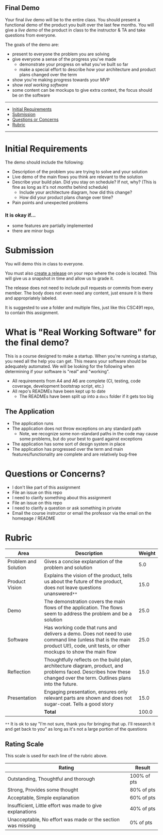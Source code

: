 Final Demo
---

Your final *live* demo will be to the entire class. You should present a functional demo of the product you built over the last few months. You will give a *live demo* of the product in class to the instructor & TA and take questions from everyone.

The goals of the demo are:

- present to everyone the problem you are solving
- give everyone a sense of the progress you've made
  - demonstrate your progress on what you've built so far
  - make a special effort to describe how your architecture and product plans changed over the term
- show you're making progress towards your MVP
- show *real working software*
- some content can be mockups to give extra context, the focus should be on the software

---

- [Initial Requirements](#initial-requirements)
- [Submission](#submission)
- [Questions or Concerns](#questions-or-concerns)
- [Rubric](#rubric)

---

# Initial Requirements

The demo should include the following:

- Description of the problem you are trying to solve and your solution
- Live demo of the main flows you think are relevant to the solution
- Describe your build plan. Did you stay on schedule? If not, why? (This is fine as long as it's not _months_ behind schedule)
  - Include your architecture diagram, how did this change?
  - How did your product plans change over time?
- Pain points and unexpected problems

### It is okay if...

- some features are partially implemented
- there are minor bugs

# Submission

You will demo this in class to everyone.

You must also [create a release](https://help.github.com/en/articles/creating-releases) on your repo where the code is located.
This will give us a snapshot in time and allow us to grade it.

The release does not need to include pull requests or commits from every member. The body does not even need any content, just ensure it is there and appropriately labeled.

It is suggested to use a folder and multiple files, just like this CSC491 repo, to contain this assignment.


# What is "Real Working Software" for the final demo?

This is a course designed to make a startup. When you're running a startup, you need all the help you can get. This means your software should be adequately automated. We will be looking for the following when determining if your software is "real" and "working".

- All requirements from A4 and A6 are complete (CI, testing, code coverage, development bootstrap script, etc.)
- All repo's READMEs have been kept up to date
  - The READMEs have been split up into a `docs` folder if it gets too big

## The Application

- The application runs
- The application does not throw exceptions on any standard path
  - Note, we recognize some non-standard paths in the code may cause some problems, but do your best to guard against exceptions
- The application has some sort of design system in place
- The application has progressed over the term and main features/functionality are complete and are relatively bug-free

# Questions or Concerns?

- I don't like part of this assignment
 - File an issue on this repo
- I need to clarify something about this assignment
 - File an issue on this repo
- I need to clarify a question or ask something in private
 - Email the course instructor or email the professor via the email on the homepage / README

# Rubric
 
| Area | Description| Weight |
| --- | --- | --- |
| Problem and Solution | Gives a concise explanation of the problem and solution | 5.0 |
| Product Vision | Explains the vision of the product, tells us about the future of the product, does not leave questions unanswered`**` | 15.0 |
| Demo | The demonstration covers the main flows of the application. The flows seem to address the problem and be a solution | 25.0 |
| Software | Has working code that runs and delivers a demo. Does not need to use command line (unless that is the main product UI!), code, unit tests, or other mockups to show the main flow  | 25.0 |
| Reflection | Thoughtfully reflects on the build plan, architecture diagram, product, and problems faced. Describes how these changed over the term. Outlines plans into the future. | 15.0 |
| Presentation | Engaging presentation, ensures only relevant parts are shown and does not sugar-coat. Tells a good story | 15.0 |
| | **Total** | 100.0 |

`**` It is ok to say "I'm not sure, thank you for bringing that up. I'll research it and get back to you" as long as it's not a large portion of the questions

## Rating Scale

This scale is used for each line of the rubric above.

| Rating | Result |
| --- | --- |
| Outstanding, Thoughtful and thorough | 100% of pts | 
| Strong, Provides some thought | 80% of pts |
| Acceptable, Simple explanation | 60% of pts |
| Insufficient, Little effort was made to give explanations | 40% of pts |
| Unacceptable, No effort was made or the section was missing | 0% of pts |
